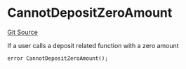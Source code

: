 # CannotDepositZeroAmount
[Git Source](https://github.com/FloorDAO/floor-v2/blob/c8169a0594ad07a37d169672a50f4155c41be809/src/contracts/utils/Errors.sol)

If a user calls a deposit related function with a zero amount


```solidity
error CannotDepositZeroAmount();
```

